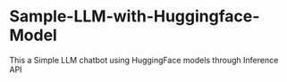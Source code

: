 # Sample-LLM-with-Huggingface-Model
This a Simple LLM chatbot using HuggingFace models through Inference API

